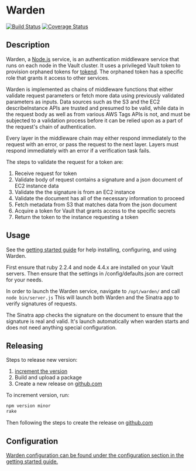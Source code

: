 # Warden

[![Build Status](https://travis-ci.org/rapid7/warden.svg?branch=master)](https://travis-ci.org/rapid7/warden)
[![Coverage Status](https://coveralls.io/repos/github/rapid7/warden/badge.svg?branch=master)](https://coveralls.io/github/rapid7/warden?branch=master)

## Description

Warden, a [Node.js][] service, is an authentication middleware service that runs on each node in the Vault
cluster. It uses a privileged Vault token to provision orphaned tokens for [tokend][].
The orphaned token has a specific role that grants it access to other services.

Warden is implemented as chains of middleware functions that either validate
request parameters or fetch more data using previously validated parameters as
inputs. Data sources such as the S3 and the EC2 describeInstance APIs are trusted
and presumed to be valid, while data in the request body as well as from various
AWS Tags APIs is not, and must be subjected to a validation process before it can
be relied upon as a part of the request's chain of authentication.

Every layer in the middleware chain may either respond immediately to the request
with an error, or pass the request to the next layer. Layers must respond
immediately with an error if a verification task fails.

The steps to validate the request for a token are:
1. Receive request for token
2. Validate body of request contains a signature and a json document of EC2 instance data
3. Validate the the signature is from an EC2 instance
4. Validate the document has all of the necessary information to proceed
5. Fetch metadata from S3 that matches data from the json document
6. Acquire a token for Vault that grants access to the specific secrets
7. Return the token to the instance requesting a token

## Usage

See the [getting started guide][gsg] for help installing, configuring, and
using Warden.

First ensure that ruby 2.2.4 and node 4.4.x are installed on your Vault servers.
Then ensure that the settings in /config/defaults.json are correct for your needs.

In order to launch the Warden service, navigate to ```/opt/warden/``` and call ```node bin/server.js```
This will launch both Warden and the Sinatra app to verify signatures of requests.

The Sinatra app checks the signature on the document to ensure that the signature is real and valid.
It's launch automatically when warden starts and does not need anything special configuration.

## Releasing
Steps to release new version:
1. [increment the version][npm-version]
2. Build and upload a package
3. Create a new release on [github.com]

To increment version, run:
~~~bash
npm version minor
rake
~~~

Then following the steps to create the release on [github.com]

## Configuration

[Warden configuration can be found under the configuration section in the getting started guide.][gsg]



[Node.js]: https://nodejs.org/en/
[tokend]: https://github.com/rapid7/tokend
[gsg]: ./docs/getting-started/
[npm-version]: https://docs.npmjs.com/cli/version
[github.com]: https://www.github.com
